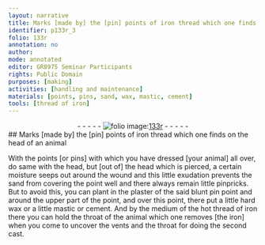 ```yaml
---
layout: narrative
title: Marks [made by] the [pin] points of iron thread which one finds on the head of an animal
identifier: p133r_3
folio: 133r
annotation: no
author:
mode: annotated
editor: GR8975 Seminar Participants
rights: Public Domain
purposes: [making]
activities: [handling and maintenance]
materials: [points, pins, sand, wax, mastic, cement]
tools: [thread of iron]
---
```


 <div class="folio" align="center">- - - - - <a href="http://gallica.bnf.fr/ark:/12148/btv1b10500001g/f271.image" target="_blank"><img src="https://cu-mkp.github.io/GR8975-edition/assets/photo-icon.png" alt="folio image: " style="display:inline-block; margin-bottom:-3px;"/>133r</a> - - - - - </div> 
## Marks [made by] the [pin] points of iron thread which one finds on the head of an animal

  <span class="activity"></span> 
 With the <span class="material">points</span> [or <span class="material">pins</span>] with which you have dressed [your animal] all over, do same with the head, but [out of] the head which is pierced, a certain moisture seeps out around the wound and this little exudation prevents the <span class="material">sand</span> from covering the point well and there always remain little pinpricks. But to avoid this, you can plant in the plaster of the said blunt pin point and around the upper part of the point, and over this point, there put a little hard <span class="material">wax</span> or a little <span class="material">mastic</span> or <span class="material">cement</span>. And by the medium of the hot <span class="tool">thread of iron</span> there you can hold the throat of the animal which one removes [the iron] when you come to uncover the vents and the throat for doing the second cast. 
 